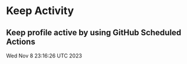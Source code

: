 # Keep Activity 
Keep profile active by using GitHub Scheduled Actions
--- 
Wed Nov  8 23:16:26 UTC 2023